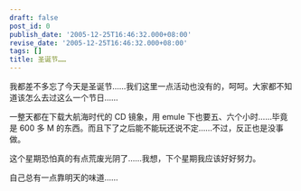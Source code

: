 ```yaml
---
draft: false
post_id: 0
publish_date: '2005-12-25T16:46:32.000+08:00'
revise_date: '2005-12-25T16:46:32.000+08:00'
tags: []
title: 圣诞节……
---
```


我都差不多忘了今天是圣诞节……我们这里一点活动也没有的，呵呵。大家都不知道该怎么去过这么一个节日……

一整天都在下载大航海时代的 CD 镜象，用 emule 下也要五、六个小时……毕竟是 600 多 M 的东西。而且下了之后能不能玩还说不定……不过，反正也是没事做。

这个星期恐怕真的有点荒废光阴了……我想，下个星期我应该好好努力。

自己总有一点靠明天的味道……
